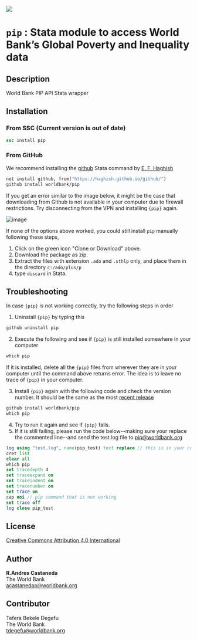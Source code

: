 [![](https://img.shields.io/badge/devel%20version-0.10.10-blue.svg)](https://github.com/worldbank/pip)


# `pip` : Stata module to access World Bank’s Global Poverty and Inequality data


## Description

World Bank PIP API Stata wrapper

## Installation

### From SSC (Current version is out of date)

```stata
ssc install pip
```

### From GitHub 

We recommend installing the [github](https://github.com/haghish/github) Stata command by [E. F. Haghish](https://github.com/haghish)

```stata
net install github, from("https://haghish.github.io/github/")
github install worldbank/pip
```

If you get an error similar to the image below, it might be the case that downloading from Github is not available in your computer due to firewall restrictions. Try disconnecting from the VPN and installing `{pip}` again.

![image](https://user-images.githubusercontent.com/35301997/152870576-c10787a8-e271-41ee-8eb0-79d63afacac6.png)

If none of the options above worked, you could still install `pip` manually following these steps, 

1. Click on the green icon "Clone or Download" above. 
2. Download the package as zip. 
3. Extract the files with extension `.ado` and `.sthlp` only, and place them in the directory `c:/ado/plus/p`
4. type `discard` in Stata. 


## Troubleshooting

In case `{pip}` is not working correctly, try the following steps in order

1.	Uninstall `{pip}` by typing this
```stata
github uninstall pip
```

2.	Execute the following and see if `{pip}` is still installed somewhere in your computer
```stata
which pip
```

If it is installed, delete all the `{pip}` files from wherever they are in your computer until the command above returns error. The idea is to leave no trace of  `{pip}` in your computer. 
 
3.	Install `{pip}` again with the following code and check the version number. It should be the same as the most [recent release](https://github.com/worldbank/pip/releases)


```stata
github install worldbank/pip
which pip
```
4.	Try to run it again and see if `{pip}` fails. 
5.	If it is still failing, please run the code below--making sure your replace the commented line--and send the test.log file to [pip@worldbank.org](pip@worldbank.org)

```stata
log using "test.log", name(pip_test) text replace // this is in your cd
cret list
clear all
which pip
set tracedepth 4
set traceexpand on 
set traceindent on 
set tracenumber on
set trace on
cap noi // pip command that is not working
set trace off
log close pip_test

```

## License

[Creative Commons Attribution 4.0 International]([url](https://creativecommons.org/licenses/by/4.0/))


## Author


**R.Andres Castaneda**  
The World Bank  
acastanedaa@worldbank.org

Contributor
------
Tefera Bekele Degefu   
The World Bank  
tdegefu@worldbank.org
